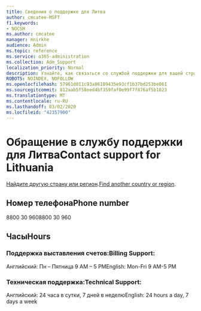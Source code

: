 ```yaml
---
title: Сведения о поддержке для Литва
author: cmcatee-MSFT
f1.keywords:
- NOCSH
ms.author: cmcatee
manager: mnirkhe
audience: Admin
ms.topic: reference
ms.service: o365-administration
ms.collection: Adm_Support
localization_priority: Normal
description: Узнайте, как связаться со службой поддержки для вашей страны или региона.
ROBOTS: NOINDEX, NOFOLLOW
ms.openlocfilehash: 57961d011c93a86189435e93cf1b37bd253be061
ms.sourcegitcommit: 812aab5f58eed4bf359faf0e99f7f876af5b1023
ms.translationtype: MT
ms.contentlocale: ru-RU
ms.lasthandoff: 03/02/2020
ms.locfileid: "42357900"
---
```

# <a name="contact-support-for-lithuania"></a><span data-ttu-id="871fe-103">Обращение в службу поддержки для Литва</span><span class="sxs-lookup"><span data-stu-id="871fe-103">Contact support for Lithuania</span></span>

<span data-ttu-id="871fe-104">[Найдите другую страну или регион](../contact-support-for-business-products.md).</span><span class="sxs-lookup"><span data-stu-id="871fe-104">[Find another country or region](../contact-support-for-business-products.md).</span></span>

## <a name="phone-number"></a><span data-ttu-id="871fe-105">Номер телефона</span><span class="sxs-lookup"><span data-stu-id="871fe-105">Phone number</span></span>
<span data-ttu-id="871fe-106">8800 30 960</span><span class="sxs-lookup"><span data-stu-id="871fe-106">8800 30 960</span></span>

## <a name="hours"></a><span data-ttu-id="871fe-107">Часы</span><span class="sxs-lookup"><span data-stu-id="871fe-107">Hours</span></span>
### <a name="billing-support"></a><span data-ttu-id="871fe-108">Поддержка выставления счетов:</span><span class="sxs-lookup"><span data-stu-id="871fe-108">Billing Support:</span></span>

<span data-ttu-id="871fe-109">Английский: Пн – Пятница 9 AM – 5 PM</span><span class="sxs-lookup"><span data-stu-id="871fe-109">English: Mon-Fri 9 AM-5 PM</span></span>

### <a name="technical-support"></a><span data-ttu-id="871fe-110">Техническая поддержка:</span><span class="sxs-lookup"><span data-stu-id="871fe-110">Technical Support:</span></span>

<span data-ttu-id="871fe-111">Английский: 24 часа в сутки, 7 дней в неделю</span><span class="sxs-lookup"><span data-stu-id="871fe-111">English: 24 hours a day, 7 days a week</span></span>
